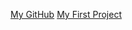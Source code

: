
[My GitHub](https://github.com/LiviaFResende)
[My First Project](https://codepen.io/liviafresende/full/OJxmBwR)
